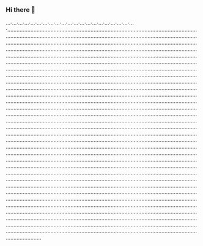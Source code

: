 ### Hi there 👋

…·…·…·…·…·…·…·…·…·…·…·…·…·…·…·…·…·…·…·…·…·......................................................................................................................................................................................................................................................................................................................................................................................................................................................................................................................................................................................................................................................................................................................................................................................................................................................................................................................................................................................................................................................................................................................................................................................................................................................................................................................................................................................................................................................................................................................................................................................................................................................................................................................................................................................................................................................................................................................................................................................................................................................................................................................................................................................................................................................................................................................................................................................................................................................................................................................................................................................................................................................................................................................................................................................................................................................................................................................................................................................................................................................................................................................................................................................................................................................................................................................................................................................................................................................................................................................................................................................................................................................................................................................................................................................................................................................................................................................................................................................................................................................................................................................................................
